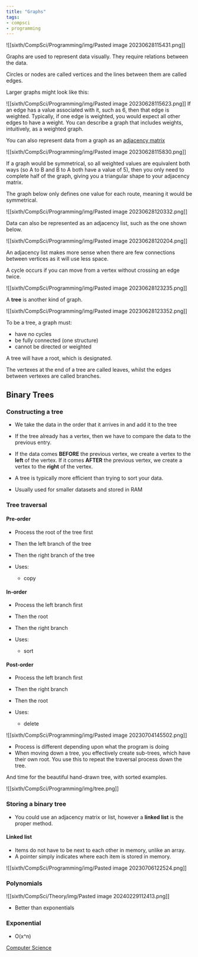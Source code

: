 ```yaml
---
title: "Graphs"
tags:
- compsci
- programming
---
```


![[sixth/CompSci/Programming/img/Pasted image 20230628115431.png]]

Graphs are used to represent data visually. They require relations between the data.

Circles or nodes are called vertices and the lines between them are called edges.

Larger graphs might look like this:

![[sixth/CompSci/Programming/img/Pasted image 20230628115623.png]]
If an edge has a value associated with it, such as 6, then that edge is weighted. Typically, if one edge is weighted, you would expect all other edges to have a weight. You can describe a graph that includes weights, intuitively, as a weighted graph.

You can also represent data from a graph as an [adjacency matrix](https://en.wikipedia.org/wiki/Adjacency_matrix#Undirected_graphs)

![[sixth/CompSci/Programming/img/Pasted image 20230628115830.png]]

If a graph would be symmetrical, so all weighted values are equivalent both ways (so A to B and B to A both have a value of 5), then you only need to complete half of the graph, giving you a triangular shape to your adjacency matrix.

The graph below only defines one value for each route, meaning it would be symmetrical.

![[sixth/CompSci/Programming/img/Pasted image 20230628120332.png]]

Data can also be represented as an adjacency list, such as the one shown below.

![[sixth/CompSci/Programming/img/Pasted image 20230628120204.png]]


An adjacency list makes more sense when there are few connections between vertices as it will use less space.

A cycle occurs if you can move from a vertex without crossing an edge twice. 

![[sixth/CompSci/Programming/img/Pasted image 20230628123235.png]]

A **tree** is another kind of graph.

![[sixth/CompSci/Programming/img/Pasted image 20230628123352.png]]

To be a tree, a graph must:
- have no cycles
- be fully connected (one structure)
- cannot be directed or weighted

A tree will have a root, which is designated.

The vertexes at the end of a tree are called leaves, whilst the edges between vertexes are called branches.

## Binary Trees


### Constructing a tree

- We take the data in the order that it arrives in and add it to the tree
- If the tree already has a vertex, then we have to compare the data to the previous entry. 
- If the data comes **BEFORE** the previous vertex, we create a vertex to the **left** of the vertex. If it comes **AFTER** the previous vertex, we create a vertex to the **right** of the vertex.

- A tree is typically more efficient than trying to sort your data. 
- Usually used for smaller datasets and stored in RAM

### Tree traversal

#### Pre-order

- Process the root of the tree first
- Then the left branch of the tree
- Then the right branch of the tree

- Uses:
	- copy

#### In-order

- Process the left branch first
- Then the root
- Then the right branch

- Uses:
	- sort

#### Post-order

- Process the left branch first
- Then the right branch
- Then the root

- Uses:
	- delete


![[sixth/CompSci/Programming/img/Pasted image 20230704145502.png]]

- Process is different depending upon what the program is doing
- When moving down a tree, you effectively create sub-trees, which have their own root. You use this to repeat the traversal process down the tree.

And time for the beautiful hand-drawn tree, with sorted examples.

![[sixth/CompSci/Programming/img/tree.png]]

### Storing a binary tree

- You could use an adjacency matrix or list, however a **linked list** is the proper method.

#### Linked list

- Items do not have to be next to each other in memory, unlike an array.
- A pointer simply indicates where each item is stored in memory.

![[sixth/CompSci/Programming/img/Pasted image 20230706122524.png]]


### Polynomials
![[sixth/CompSci/Theory/img/Pasted image 20240229112413.png]]

- Better than exponentials

### Exponential
- O(x^n)


[Computer Science](/ComputerScience)